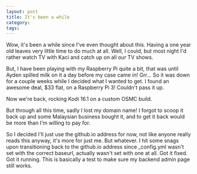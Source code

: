 ```yaml
---
layout: post
title: It's been a while
category:
tags:
---
```


Wow, it's been a while since I've even thought about this. Having a one year old leaves very little time to do much at all. Well, I could, but most night I'd rather watch TV with Kaci and catch up on all our TV shows. 

But, I have been playing with my Raspberry Pi quite a bit, that was until Ayden spilled milk on it a day before my case came in! Grr... So it was down for a couple weeks while I decided what I wanted to get. I found an awesome deal, $33 flat, on a Raspberry Pi 3! Couldn't pass it up. 

Now we're back, rocking Kodi 16.1 on a custom OSMC build. 

But through all this time, sadly I lost my domain name! I forgot to scoop it back up and some Malaysian business bought it, and to get it back would be more than I'm willing to pay for. 

So I decided I'll just use the github.io address for now, not like anyone really reads this anyway, it's more for just me. But whatever. I hit some snags upon transitioning back to the github.io address since _config.yml wasn't set with the correct baseurl, actually wasn't set with one at all. Got it fixed. Got it running. This is basically a test to make sure my backend admin page still works.